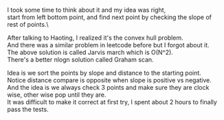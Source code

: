 I took some time to think about it and my idea was right,\
start from left bottom point, and find next point by checking the slope of rest of points.\

After talking to Haoting, I realized it's the convex hull problem.\
And there was a similar problem in leetcode before but I forgot about it.\
The above solution is called Jarvis march which is O(N^2).\
There's a better nlogn solution called Graham scan.

Idea is we sort the points by slope and distance to the starting point.\
Notice distance compare is opposite when slope is positive vs negative.\
And the idea is we always check 3 points and make sure they are clock wise, other wise pop until they are.\
It was difficult to make it correct at first try, I spent about 2 hours to finally pass the tests.

